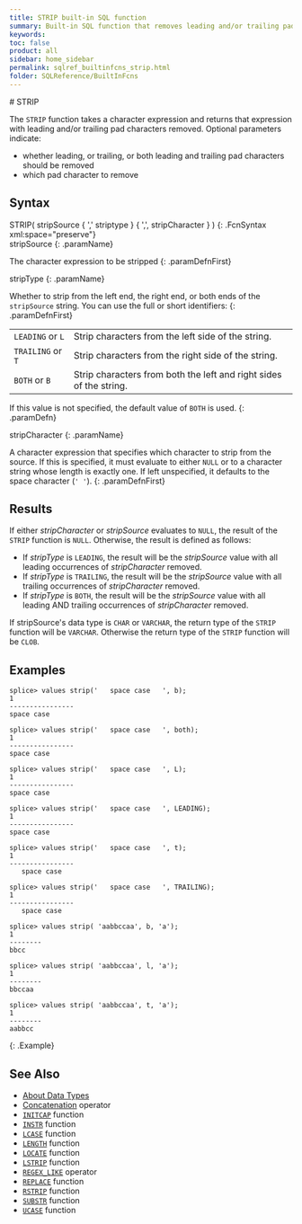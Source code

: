```yaml
---
title: STRIP built-in SQL function
summary: Built-in SQL function that removes leading and/or trailing pad characters from a character expression
keywords:
toc: false
product: all
sidebar: home_sidebar
permalink: sqlref_builtinfcns_strip.html
folder: SQLReference/BuiltInFcns
---
```

<section>
<div class="TopicContent" data-swiftype-index="true" markdown="1">
# STRIP

The `STRIP` function takes a character expression and returns that
expression with leading and/or trailing pad characters removed. Optional
parameters indicate:

* whether leading, or trailing, or both leading and trailing pad characters should be removed
* which pad character to remove

## Syntax

<div class="fcnWrapperWide" markdown="1">
    STRIP( stripSource { ',' striptype } { ',', stripCharacter } )
{: .FcnSyntax xml:space="preserve"}

</div>
<div class="paramList" markdown="1">
stripSource
{: .paramName}

The character expression to be stripped
{: .paramDefnFirst}

stripType
{: .paramName}

Whether to strip from the left end, the right end, or both ends of the `stripSource` string. You can use the full or short identifiers:
{: .paramDefnFirst}

<table>
    <col />
    <col />
    <tbody>
        <tr>
            <td><code>LEADING</code> or <code>L</code></td>
            <td>Strip characters from the left side of the string.</td>
        </tr>
        <tr>
            <td><code>TRAILING</code> or <code>T</code></td>
            <td>Strip characters from the right side of the string.</td>
        </tr>
        <tr>
            <td><code>BOTH</code> or <code>B</code></td>
            <td>Strip characters from both the left and right sides of the string.</td>
        </tr>
    </tbody>
</table>

If this value is not specified, the default value of `BOTH` is used.
{: .paramDefn}

stripCharacter
{: .paramName}

A character expression that specifies which character to strip from the
source. If this is specified, it must evaluate to either `NULL` or to a
character string whose length is exactly one. If left unspecified, it
defaults to the space character (`' '`).
{: .paramDefnFirst}

</div>

## Results

If either *stripCharacter* or *stripSource* evaluates to `NULL`, the result of the `STRIP`
 function is `NULL`. Otherwise, the result is defined as follows:

* If *stripType* is `LEADING`, the result will be the *stripSource* value with all leading occurrences of *stripCharacter* removed.
* If *stripType* is `TRAILING`, the result will be the *stripSource* value with all trailing occurrences of *stripCharacter* removed.
* If *stripType* is `BOTH`, the result will be the *stripSource* value with all leading AND trailing occurrences of *stripCharacter* removed.

If stripSource's data type is `CHAR` or `VARCHAR`, the return type of the `STRIP` function will be `VARCHAR`. Otherwise the return type of the `STRIP` function will be `CLOB`.

## Examples

```
splice> values strip('   space case   ', b);
1
----------------
space case

splice> values strip('   space case   ', both);
1
----------------
space case

splice> values strip('   space case   ', L);
1
----------------
space case

splice> values strip('   space case   ', LEADING);
1
----------------
space case

splice> values strip('   space case   ', t);
1
----------------
   space case

splice> values strip('   space case   ', TRAILING);
1
----------------
   space case

splice> values strip( 'aabbccaa', b, 'a');
1
--------
bbcc

splice> values strip( 'aabbccaa', l, 'a');
1
--------
bbccaa

splice> values strip( 'aabbccaa', t, 'a');
1
--------
aabbcc
```
{: .Example}

## See Also

* [About Data Types](sqlref_datatypes_numerictypes.html)
* [Concatenation](sqlref_builtinfcns_concat.html) operator
* [`INITCAP`](sqlref_builtinfcns_initcap.html) function
* [`INSTR`](sqlref_builtinfcns_instr.html) function
* [`LCASE`](sqlref_builtinfcns_lcase.html) function
* [`LENGTH`](sqlref_builtinfcns_length.html) function
* [`LOCATE`](sqlref_builtinfcns_locate.html) function
* [`LSTRIP`](sqlref_builtinfcns_lstrip.html) function
* [`REGEX_LIKE`](sqlref_builtinfcns_regexplike.html) operator
* [`REPLACE`](sqlref_builtinfcns_replace.html) function
* [`RSTRIP`](sqlref_builtinfcns_rstrip.html) function
* [`SUBSTR`](sqlref_builtinfcns_substr.html) function
* [`UCASE`](sqlref_builtinfcns_ucase.html) function

</div>
</section>
